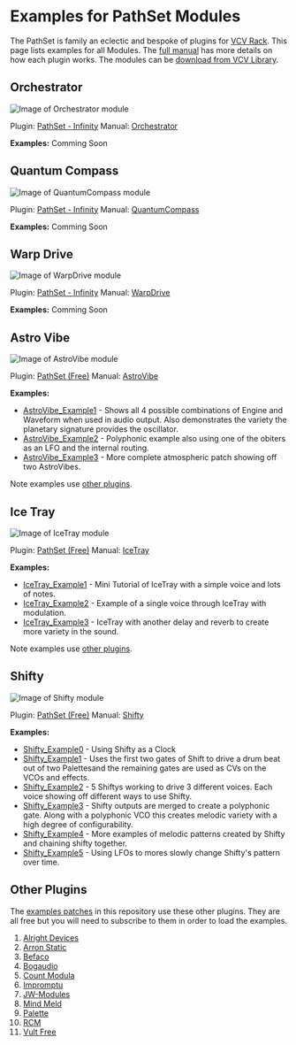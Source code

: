 # Examples for PathSet Modules

The PathSet is family an eclectic and bespoke of plugins for [VCV Rack](https://vcvrack.com/). This page lists examples for all Modules. The [full manual](Manual.md) has more details on how each plugin works. The modules can be [download from VCV Library](https://library.vcvrack.com/?brand=Path%20Set).

## Orchestrator 

![Image of Orchestrator module](images/Orchestrator.png)

Plugin: [PathSet - Infinity](https://library.vcvrack.com/PathSet-Infinity)
Manual: [Orchestrator](Manual.md#orchestrator) 

**Examples:**
Comming Soon

## Quantum Compass 

![Image of QuantumCompass module](images/QuantumCompass.png)

Plugin: [PathSet - Infinity](https://library.vcvrack.com/PathSet-Infinity)
Manual: [QuantumCompass](Manual.md#quantum-compass) 

**Examples:**
Comming Soon

## Warp Drive

![Image of WarpDrive module](images/WarpDrive.png)

Plugin: [PathSet - Infinity](https://library.vcvrack.com/PathSet-Infinity)
Manual: [WarpDrive](Manual.md#warp-drive) 

**Examples:**
Comming Soon

## Astro Vibe

![Image of AstroVibe module](images/AstroVibe.png)

Plugin: [PathSet (Free)](https://library.vcvrack.com/PathSet-Infinity)
Manual: [AstroVibe](Manual.md#astro-vibe) 

**Examples:**
* [AstroVibe_Example1](examples/AstroVibe/AstroVibe_Example1.vcv) - Shows all 4 possible combinations of Engine and Waveform when used in audio output. Also demonstrates the variety the planetary signature provides the oscillator. 
* [AstroVibe_Example2](examples/AstroVibe/AstroVibe_Example2.vcv) - Polyphonic example also using one of the obiters as an LFO and the internal routing.
* [AstroVibe_Example3](examples/AstroVibe/AstroVibe_Example3.vcv) - More complete atmospheric patch showing off two AstroVibes.

Note examples use [other plugins](#other-plugins).

## Ice Tray

![Image of IceTray module](images/IceTray.png)

Plugin: [PathSet (Free)](https://library.vcvrack.com/PathSet)
Manual: [IceTray](Manual.md#ice-tray)

**Examples:**
* [IceTray_Example1](examples/IceTray/IceTray_Example1.vcv) - Mini Tutorial of IceTray with a simple voice and lots of notes.
* [IceTray_Example2](examples/IceTray/IceTray_Example2.vcv) - Example of a single voice through IceTray with modulation.
* [IceTray_Example3](examples/IceTray/IceTray_Example3.vcv) - IceTray with another delay and reverb to create more variety in the sound.

Note examples use [other plugins](#other-plugins).

## Shifty

![Image of Shifty module](images/Shifty.png)

Plugin: [PathSet (Free)](https://library.vcvrack.com/PathSet)
Manual: [Shifty](Manual.md#shifty)

**Examples:**
* [Shifty_Example0](examples/Shifty/Shifty_Example0.vcv) - Using Shifty as a Clock
* [Shifty_Example1](examples/Shifty/Shifty_Example1.vcv) - Uses the first two gates of Shift to drive a drum beat out of two Palettesand the remaining gates are used as CVs on the VCOs and effects.
* [Shifty_Example2](examples/Shifty/Shifty_Example2.vcv) - 5 Shiftys working to drive 3 different voices. Each voice showing off different ways to use Shifty.
* [Shifty_Example3](examples/Shifty/Shifty_Example3.vcv) - Shifty outputs are merged to create a polyphonic gate. Along with a polyphonic VCO this creates melodic variety with a high degree of configurability.
* [Shifty_Example4](examples/Shifty/Shifty_Example4.vcv) - More examples of melodic patterns created by Shifty and chaining shifty together.
* [Shifty_Example5](examples/Shifty/Shifty_Example5.vcv) - Using LFOs to mores slowly change Shifty's pattern over time. 



## Other Plugins
The [examples patches](https://github.com/patheros/PathSetModules/tree/main/examples) in this repository use these other plugins. They are all free but you will need to subscribe to them in order to load the examples.

1. [Alright Devices](https://library.vcvrack.com/AlrightDevices)
1. [Arron Static](https://library.vcvrack.com/AaronStatic)
1. [Befaco](https://library.vcvrack.com/Befaco)
1. [Bogaudio](https://library.vcvrack.com/Bogaudio)
1. [Count Modula](https://library.vcvrack.com/CountModula)
1. [Impromptu](https://library.vcvrack.com/ImpromptuModular)
1. [JW-Modules](https://library.vcvrack.com/JW-Modules)
1. [Mind Meld](https://library.vcvrack.com/MindMeldModular)
1. [Palette](https://library.vcvrack.com/Atelier/AtelierPalette)
1. [RCM](https://library.vcvrack.com/rcm)
1. [Vult Free](https://library.vcvrack.com/VultModulesFree)
